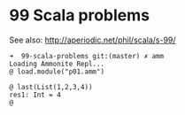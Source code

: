 # 99 Scala problems

See also: http://aperiodic.net/phil/scala/s-99/

    ➜  99-scala-problems git:(master) ✗ amm
    Loading Ammonite Repl...
    @ load.module("p01.amm")

    @ last(List(1,2,3,4))
    res1: Int = 4
    @ 
